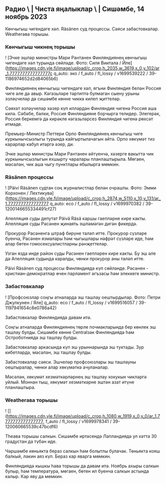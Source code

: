 ## Радио \ | Чиста яңалыклар \ | Сишәмбе, 14 ноябрь 2023

Көнчыгыш чигендәге хәл. Räsänen суд процессы. Сәяси забастовкалар. Weatherава торышы.

### Көнчыгыш чикнең торышы

! [Эчке эшләр министры Мари Рантанен Финляндиянең көнчыгыш чигендәге хәл турында сөйләде. Фото: Силя Виитала / Йле] (https://images.cdn.yle.fi/image/upload/c_crop,h_2035,w_3619,x_0,y_102/ar_1.7777777777777777c q_auto: эко / f_auto / fl_lossy / v1699539222 / 39-1186974652d2d84065b6)

Финляндиянең көнчыгыш чигендәге хәл, ягъни Финляндия белән Россия чиге әле дә авыр. Кәгазьләре тәртиптә булмаган сыену урыны эзләүчеләр дә сишәмбе көнне чиккә килеп җиттеләр.

Сәяхәт эзләүчеләр хәзер күп илләрдән Финляндия чигенә Россия аша килә. Сәбәбе, бәлки, Россия Финляндияне борчырга телидер. Элегерәк, Россия беркемгә дә кирәкле кәгазьләрсез Финляндия чигенә рөхсәт итмәде.

Премьер-Министр Петтери Орпо Финляндиянең көнчыгыш чиге куркынычсызлыгы турында кайгыртылачагын әйтә. Орпо хөкүмәт тиз карарлар кабул итәргә әзер, ди.

Эчке эшләр министры Мари Рантанен әйтүенчә, хәзерге вакытта чик куркынычсызлыгын яхшырту чаралары планлаштырыла. Мөгаен, мәсәлән, чик аша чыгу пунктлары ябылырга мөмкин.

### Räsänen процессы

! [Päivi Räsänen судтан соң журналистлар белән очрашты. Фото: Эмми Корхонен / Лехтикува] (https://images.cdn.yle.fi/image/upload/c_crop,h_2874,w_5110,x_10,y_131/ar_1.7777777777777777 q_auto: eco / f_auto / fl_lossy / v1699970382 / 39-1200146655334491cf27)

Апелляция суды депутат Päivä Räsä каршы гаепләрне кире какты. Апелляция суды Рәсәнен җинаять эшләмәгән дигән фикердә.

Прокурор Расәненга штраф бирүне таләп итте. Прокурор сүзләре буенча, Расәнен язмалары һәм чыгышлары нәфрәт сүзләре иде, һәм алар бөтен гомосексуалистларны рәнҗеттеләр.

Узган язда инде район суды Расәнен гаепләрен кире какты. Бу эш әле дә Апелляция судында каралды, чөнки прокурор аны таләп итте.

Päivi Räsänen суд процессы Финляндиядә күп сөйләнде. Рәсәнен - христиан-демократлар өчен парламент әгъзасы һәм элеккеге министр.

### Забастовкалар

! [Профсоюзлар соңгы атналарда эш ташлау оештырдылар. Фото: Петри Джулкунен / Яле] q_auto: eco / f_auto / fl_lossy / v1699516057 / 39-1197941654c8e0786a42)

Забастовкалар Финляндиядә дәвам итә.

Соңгы атналарда Финляндиянең төрле почмакларында бер көнлек эш ташлау булды. Сишәмбе көнне Centralзәк Финляндиядә һәм Остроботниядә эш ташлау булды.

Забастовкалар аркасында күп эш урыннарында эш туктады. Зур кибетләрдә, мәсәлән, эш ташлау булды.

Забастовкалар сәяси. Эшчеләр профсоюзлары эш ташлауны оештыралар, чөнки алар хөкүмәткә ачуланалар.

Мәсәлән, хөкүмәт хезмәткәрләрнең эш ташлау хокукын чикләргә уйлый. Моннан тыш, хөкүмәт хезмәткәрне эштән азат итүне планлаштыра.

### Weatherава торышы

! [] (https://images.cdn.yle.fi/image/upload/c_crop,h_1080,w_1919,x_0,y_0/ar_1.7777777777777777, f_auto / fl_lossy / v1699978341 / 39-120060665539c47bcdf6)

Theава торышы салкын. Сишәмбе иртәсендә Лапландиядә ул хәтта 30 градустан да түбән иде.

Чәршәмбе көньякта бераз салкын һәм болытлы булачак. Төньякта кояш балкый, ләкин аяз күп. Бераз кар яварга мөмкин.

Финляндиядә кышкы һава торышы да дәвам итә. Ноябрь ахыры салкын булыр, һәм температура, мөгаен, бөтен ил буенча салкын астында калыр. Кар яву да мөмкин.